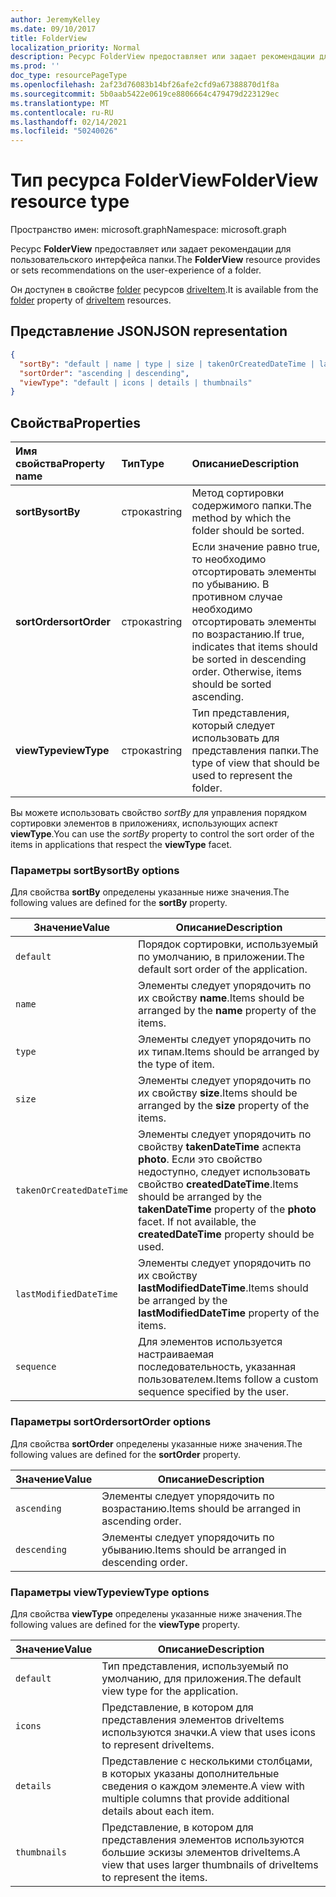 ```yaml
---
author: JeremyKelley
ms.date: 09/10/2017
title: FolderView
localization_priority: Normal
description: Ресурс FolderView предоставляет или задает рекомендации для пользовательского интерфейса папки.
ms.prod: ''
doc_type: resourcePageType
ms.openlocfilehash: 2af23d76083b14bf26afe2cfd9a67388870d1f8a
ms.sourcegitcommit: 5b0aab5422e0619ce8806664c479479d223129ec
ms.translationtype: MT
ms.contentlocale: ru-RU
ms.lasthandoff: 02/14/2021
ms.locfileid: "50240026"
---
```

# <a name="folderview-resource-type"></a><span data-ttu-id="3d61d-103">Тип ресурса FolderView</span><span class="sxs-lookup"><span data-stu-id="3d61d-103">FolderView resource type</span></span>

<span data-ttu-id="3d61d-104">Пространство имен: microsoft.graph</span><span class="sxs-lookup"><span data-stu-id="3d61d-104">Namespace: microsoft.graph</span></span>

<span data-ttu-id="3d61d-105">Ресурс **FolderView** предоставляет или задает рекомендации для пользовательского интерфейса папки.</span><span class="sxs-lookup"><span data-stu-id="3d61d-105">The **FolderView** resource provides or sets recommendations on the user-experience of a folder.</span></span>

<span data-ttu-id="3d61d-106">Он доступен в свойстве [folder][folder-facet] ресурсов [driveItem][item-resource].</span><span class="sxs-lookup"><span data-stu-id="3d61d-106">It is available from the [folder][folder-facet] property of [driveItem][item-resource] resources.</span></span>

## <a name="json-representation"></a><span data-ttu-id="3d61d-107">Представление JSON</span><span class="sxs-lookup"><span data-stu-id="3d61d-107">JSON representation</span></span>

<!-- { "blockType": "resource", "@odata.type": "microsoft.graph.folderView" } -->

```json
{
  "sortBy": "default | name | type | size | takenOrCreatedDateTime | lastModifiedDateTime | sequence",
  "sortOrder": "ascending | descending",
  "viewType": "default | icons | details | thumbnails"
}
```

## <a name="properties"></a><span data-ttu-id="3d61d-108">Свойства</span><span class="sxs-lookup"><span data-stu-id="3d61d-108">Properties</span></span>

| <span data-ttu-id="3d61d-109">Имя свойства</span><span class="sxs-lookup"><span data-stu-id="3d61d-109">Property name</span></span>         | <span data-ttu-id="3d61d-110">Тип</span><span class="sxs-lookup"><span data-stu-id="3d61d-110">Type</span></span>   | <span data-ttu-id="3d61d-111">Описание</span><span class="sxs-lookup"><span data-stu-id="3d61d-111">Description</span></span>
|:----------------------|:-------|:--------------------------------------------
| <span data-ttu-id="3d61d-112">**sortBy**</span><span class="sxs-lookup"><span data-stu-id="3d61d-112">**sortBy**</span></span>            | <span data-ttu-id="3d61d-113">строка</span><span class="sxs-lookup"><span data-stu-id="3d61d-113">string</span></span> | <span data-ttu-id="3d61d-114">Метод сортировки содержимого папки.</span><span class="sxs-lookup"><span data-stu-id="3d61d-114">The method by which the folder should be sorted.</span></span>
| <span data-ttu-id="3d61d-115">**sortOrder**</span><span class="sxs-lookup"><span data-stu-id="3d61d-115">**sortOrder**</span></span>         | <span data-ttu-id="3d61d-116">строка</span><span class="sxs-lookup"><span data-stu-id="3d61d-116">string</span></span> | <span data-ttu-id="3d61d-p101">Если значение равно true, то необходимо отсортировать элементы по убыванию. В противном случае необходимо отсортировать элементы по возрастанию.</span><span class="sxs-lookup"><span data-stu-id="3d61d-p101">If true, indicates that items should be sorted in descending order. Otherwise, items should be sorted ascending.</span></span>
| <span data-ttu-id="3d61d-119">**viewType**</span><span class="sxs-lookup"><span data-stu-id="3d61d-119">**viewType**</span></span>          | <span data-ttu-id="3d61d-120">строка</span><span class="sxs-lookup"><span data-stu-id="3d61d-120">string</span></span> | <span data-ttu-id="3d61d-121">Тип представления, который следует использовать для представления папки.</span><span class="sxs-lookup"><span data-stu-id="3d61d-121">The type of view that should be used to represent the folder.</span></span>

<span data-ttu-id="3d61d-122">Вы можете использовать свойство _sortBy_ для управления порядком сортировки элементов в приложениях, использующих аспект **viewType**.</span><span class="sxs-lookup"><span data-stu-id="3d61d-122">You can use the _sortBy_ property to control the sort order of the items in applications that respect the **viewType** facet.</span></span>

### <a name="sortby-options"></a><span data-ttu-id="3d61d-123">Параметры sortBy</span><span class="sxs-lookup"><span data-stu-id="3d61d-123">sortBy options</span></span>

<span data-ttu-id="3d61d-124">Для свойства **sortBy** определены указанные ниже значения.</span><span class="sxs-lookup"><span data-stu-id="3d61d-124">The following values are defined for the **sortBy** property.</span></span>

| <span data-ttu-id="3d61d-125">Значение</span><span class="sxs-lookup"><span data-stu-id="3d61d-125">Value</span></span>                    | <span data-ttu-id="3d61d-126">Описание</span><span class="sxs-lookup"><span data-stu-id="3d61d-126">Description</span></span>
| ------------------------ | --------------------------------------------------
| `default`                | <span data-ttu-id="3d61d-127">Порядок сортировки, используемый по умолчанию, в приложении.</span><span class="sxs-lookup"><span data-stu-id="3d61d-127">The default sort order of the application.</span></span>
| `name`                   | <span data-ttu-id="3d61d-128">Элементы следует упорядочить по их свойству **name**.</span><span class="sxs-lookup"><span data-stu-id="3d61d-128">Items should be arranged by the **name** property of the items.</span></span>
| `type`                   | <span data-ttu-id="3d61d-129">Элементы следует упорядочить по их типам.</span><span class="sxs-lookup"><span data-stu-id="3d61d-129">Items should be arranged by the type of item.</span></span>
| `size`                   | <span data-ttu-id="3d61d-130">Элементы следует упорядочить по их свойству **size**.</span><span class="sxs-lookup"><span data-stu-id="3d61d-130">Items should be arranged by the **size** property of the items.</span></span>
| `takenOrCreatedDateTime` | <span data-ttu-id="3d61d-p102">Элементы следует упорядочить по свойству **takenDateTime** аспекта **photo**. Если это свойство недоступно, следует использовать свойство **createdDateTime**.</span><span class="sxs-lookup"><span data-stu-id="3d61d-p102">Items should be arranged by the **takenDateTime** property of the **photo** facet. If not available, the **createdDateTime** property should be used.</span></span>
| `lastModifiedDateTime`   | <span data-ttu-id="3d61d-133">Элементы следует упорядочить по их свойству **lastModifiedDateTime**.</span><span class="sxs-lookup"><span data-stu-id="3d61d-133">Items should be arranged by the **lastModifiedDateTime** property of the items.</span></span>
| `sequence`               | <span data-ttu-id="3d61d-134">Для элементов используется настраиваемая последовательность, указанная пользователем.</span><span class="sxs-lookup"><span data-stu-id="3d61d-134">Items follow a custom sequence specified by the user.</span></span>


### <a name="sortorder-options"></a><span data-ttu-id="3d61d-135">Параметры sortOrder</span><span class="sxs-lookup"><span data-stu-id="3d61d-135">sortOrder options</span></span>

<span data-ttu-id="3d61d-136">Для свойства **sortOrder** определены указанные ниже значения.</span><span class="sxs-lookup"><span data-stu-id="3d61d-136">The following values are defined for the **sortOrder** property.</span></span>

| <span data-ttu-id="3d61d-137">Значение</span><span class="sxs-lookup"><span data-stu-id="3d61d-137">Value</span></span>        | <span data-ttu-id="3d61d-138">Описание</span><span class="sxs-lookup"><span data-stu-id="3d61d-138">Description</span></span>
| ------------ | --------------------------------------------------------------
| `ascending`  | <span data-ttu-id="3d61d-139">Элементы следует упорядочить по возрастанию.</span><span class="sxs-lookup"><span data-stu-id="3d61d-139">Items should be arranged in ascending order.</span></span>
| `descending` | <span data-ttu-id="3d61d-140">Элементы следует упорядочить по убыванию.</span><span class="sxs-lookup"><span data-stu-id="3d61d-140">Items should be arranged in descending order.</span></span>


### <a name="viewtype-options"></a><span data-ttu-id="3d61d-141">Параметры viewType</span><span class="sxs-lookup"><span data-stu-id="3d61d-141">viewType options</span></span>

<span data-ttu-id="3d61d-142">Для свойства **viewType** определены указанные ниже значения.</span><span class="sxs-lookup"><span data-stu-id="3d61d-142">The following values are defined for the **viewType** property.</span></span>

| <span data-ttu-id="3d61d-143">Значение</span><span class="sxs-lookup"><span data-stu-id="3d61d-143">Value</span></span>        | <span data-ttu-id="3d61d-144">Описание</span><span class="sxs-lookup"><span data-stu-id="3d61d-144">Description</span></span>
| ------------ | --------------------------------------------------------------
| `default`    | <span data-ttu-id="3d61d-145">Тип представления, используемый по умолчанию, для приложения.</span><span class="sxs-lookup"><span data-stu-id="3d61d-145">The default view type for the application.</span></span>
| `icons`      | <span data-ttu-id="3d61d-146">Представление, в котором для представления элементов driveItems используются значки.</span><span class="sxs-lookup"><span data-stu-id="3d61d-146">A view that uses icons to represent driveItems.</span></span>
| `details`    | <span data-ttu-id="3d61d-147">Представление с несколькими столбцами, в которых указаны дополнительные сведения о каждом элементе.</span><span class="sxs-lookup"><span data-stu-id="3d61d-147">A view with multiple columns that provide additional details about each item.</span></span>
| `thumbnails` | <span data-ttu-id="3d61d-148">Представление, в котором для представления элементов используются большие эскизы элементов driveItems.</span><span class="sxs-lookup"><span data-stu-id="3d61d-148">A view that uses larger thumbnails of driveItems to represent the items.</span></span>


[item-resource]: driveitem.md
[folder-facet]: folder.md

<!-- {
  "type": "#page.annotation",
  "description": "The FolderView facet provides or sets recommendations on the user-experience of a folder.",
  "keywords": "view, folderview, sortby, sortorder, viewtype, coversourceid, folder",
  "section": "documentation",
  "suppressions": [
    "Warning: /api-reference/v1.0/resources/folderview.md:
      Found potential enums in resource example that weren't defined in a table:(default,icons,details,thumbnails) are in resource, but () are in table",
    "Warning: /api-reference/v1.0/resources/folderview.md:
      Found potential enums in resource example that weren't defined in a table:(default,name,type,size,takenOrCreatedDateTime,lastModifiedDateTime,sequence) are in resource, but () are in table",
    "Warning: /api-reference/v1.0/resources/folderview.md:
      Found potential enums in resource example that weren't defined in a table:(ascending,descending) are in resource, but () are in table"
  ],
  "tocPath": "Facets/FolderView"
} -->

